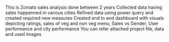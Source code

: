 This is Zomato sales analysis done between 2 years 
Collected data having sales happenned in various cities
Refined data using power query and created required new measures
Created end to end dashboard with visuals depicting ratings, sales of veg and non veg menu, Sales vs Gender, User performance and city performance
You can refer attached project file, data and used images 
